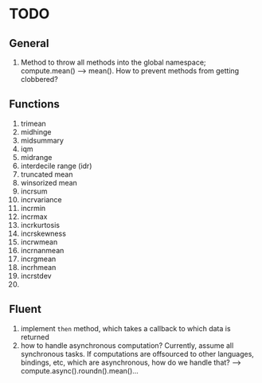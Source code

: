 TODO
====

## General

1. 	Method to throw all methods into the global namespace; compute.mean() --> mean(). How to prevent methods from getting clobbered?


## Functions

1. 	trimean
2. 	midhinge
3. 	midsummary
4. 	iqm
5. 	midrange
6. 	interdecile range (idr)
7. 	truncated mean
8. 	winsorized mean
9. 	incrsum
10. incrvariance
11. incrmin
12. incrmax
13. incrkurtosis
14. incrskewness
15. incrwmean
16. incrnanmean
17. incrgmean
18. incrhmean
19. incrstdev
20. 


## Fluent

1. 	implement `then` method, which takes a callback to which data is returned
2. 	how to handle asynchronous computation? Currently, assume all synchronous tasks. If computations are offsourced to other languages, bindings, etc, which are asynchronous, how do we handle that? --> compute.async().roundn().mean()...